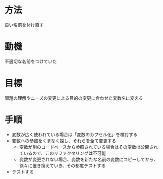 # 方法
良い名前を付け直す

# 動機
不適切な名前をつけていた

# 目標
問題の理解やニーズの変更による目的の変更に合わせた変数名に変える


# 手順
* 変数が広く使われている場合は「変数のカプセル化」を検討する
* 変数への参照をくまなく探し、それらを全て変更する
  * 変数が別のコードベースから参照されている場合はその変数は公開されているので、このリファクタリングは不可能
  * 変数が変更されない場合、変数を新たな名前の変数にコピーしてから、徐々に置き換えていき、その都度テストする
* テストする